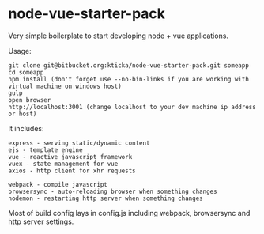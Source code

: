 # node-vue-starter-pack
         
Very simple boilerplate to start developing node + vue applications.

Usage:

```
git clone git@bitbucket.org:kticka/node-vue-starter-pack.git someapp
cd someapp
npm install (don't forget use --no-bin-links if you are working with virtual machine on windows host)
gulp
open browser
http://localhost:3001 (change localhost to your dev machine ip address or host)
```

It includes:

```$xslt
express - serving static/dynamic content
ejs - template engine 
vue - reactive javascript framework 
vuex - state management for vue
axios - http client for xhr requests

webpack - compile javascript
browsersync - auto-reloading browser when something changes
nodemon - restarting http server when something changes
```

Most of build config lays in config.js including webpack, browsersync and http server settings.


